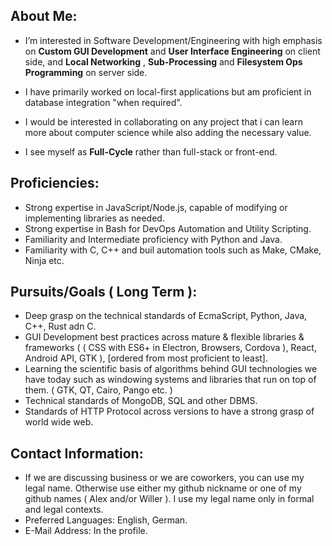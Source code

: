 

## About Me:
  
  * I’m interested in Software Development/Engineering with high emphasis on **Custom GUI Development** and **User Interface Engineering** on client side, and **Local Networking** , **Sub-Processing** and **Filesystem Ops Programming** on server side. 
  
  * I have primarily worked on local-first applications but am proficient in database integration "when required".
  
  * I would be interested in collaborating on any project that i can learn more about computer science while also adding the necessary value.
  
  * I see myself as **Full-Cycle** rather than full-stack or front-end.  


  
## Proficiencies: 
* Strong expertise in JavaScript/Node.js, capable of modifying or implementing libraries as needed.
* Strong expertise in Bash for DevOps Automation and Utility Scripting.
* Familiarity and Intermediate proficiency with Python and Java.
* Familiarity with C, C++ and buil automation tools such as Make, CMake, Ninja etc.


## Pursuits/Goals ( Long Term ): 
* Deep grasp on the technical standards of EcmaScript, Python, Java, C++, Rust adn C.
* GUI Development best practices across mature & flexible libraries & frameworks ( ( CSS with ES6+ in Electron, Browsers, Cordova ), React, Android API, GTK ), [ordered from most proficient to least].
* Learning the scientific basis of algorithms behind GUI technologies we have today such as windowing systems and libraries that run on top of them. ( GTK, QT, Cairo, Pango etc. )
* Technical standards of MongoDB, SQL and other DBMS.
* Standards of HTTP Protocol across versions to have a strong grasp of world wide web.


  
## Contact Information: 
 * If we are discussing business or we are coworkers, 
  you can use my legal name. Otherwise use either my 
  github nickname or one of my github names ( Alex and/or Willer ). 
  I use my legal name only in formal and legal contexts.
 * Preferred Languages: English, German.
 * E-Mail Address: In the profile.


<!---
RareByteStream/RareByteStream is a ✨ special ✨ repository because its `README.md` (this file) appears on your GitHub profile.
You can click the Preview link to take a look at your changes.
--->
